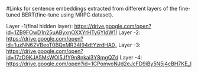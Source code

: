 #Links for sentence embeddings extracted from different layers of the fine-tuned BERT(fine-tune using MRPC dataset).

Layer -1(final hidden layer): https://drive.google.com/open?id=1ZB9FOwD1n25uAByxnOXXYrHTy6YIdW1I
Layer -2: https://drive.google.com/open?id=1uzNN62VBeoT0BQxMR34I94dtYzrdHA0_
Layer -3: https://drive.google.com/open?id=17zD9KJA5MsWOl5JfY9n8nkai3Y8mgQZd
Layer -4: https://drive.google.com/open?id=1CPomvoNJd2eJcFD9iBy5N5j4cBH7KE_l

